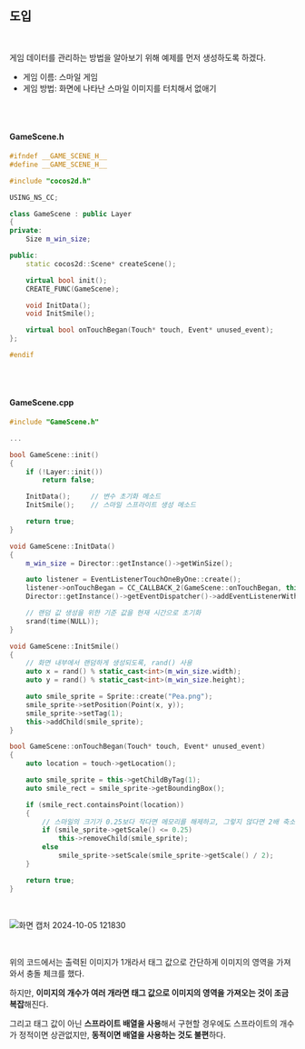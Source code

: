 ## 도입

</br>

게임 데이터를 관리하는 방법을 알아보기 위해 예제를 먼저 생성하도록 하겠다.

* 게임 이름: 스마일 게임
* 게임 방법: 화면에 나타난 스마일 이미지를 터치해서 없애기

</br>
</br>

#### GameScene.h

```C++
#ifndef __GAME_SCENE_H__
#define __GAME_SCENE_H__

#include "cocos2d.h"

USING_NS_CC;

class GameScene : public Layer
{
private:
    Size m_win_size;

public:
    static cocos2d::Scene* createScene();

    virtual bool init();
    CREATE_FUNC(GameScene);

    void InitData();
    void InitSmile();

    virtual bool onTouchBegan(Touch* touch, Event* unused_event);
};

#endif
```
</br>
</br>

#### GameScene.cpp

```C++
#include "GameScene.h"

...

bool GameScene::init()
{
    if (!Layer::init())
        return false;

    InitData();     // 변수 초기화 메소드
    InitSmile();    // 스마일 스프라이트 생성 메소드

    return true;
}

void GameScene::InitData()
{
    m_win_size = Director::getInstance()->getWinSize();

    auto listener = EventListenerTouchOneByOne::create();
    listener->onTouchBegan = CC_CALLBACK_2(GameScene::onTouchBegan, this);
    Director::getInstance()->getEventDispatcher()->addEventListenerWithFixedPriority(listener, 1);

    // 랜덤 값 생성을 위한 기준 값을 현재 시간으로 초기화
    srand(time(NULL));
}

void GameScene::InitSmile()
{
    // 화면 내부에서 랜덤하게 생성되도록, rand() 사용
    auto x = rand() % static_cast<int>(m_win_size.width);
    auto y = rand() % static_cast<int>(m_win_size.height);

    auto smile_sprite = Sprite::create("Pea.png");
    smile_sprite->setPosition(Point(x, y));
    smile_sprite->setTag(1);
    this->addChild(smile_sprite);
}

bool GameScene::onTouchBegan(Touch* touch, Event* unused_event)
{
    auto location = touch->getLocation();

    auto smile_sprite = this->getChildByTag(1);
    auto smile_rect = smile_sprite->getBoundingBox();

    if (smile_rect.containsPoint(location))
    {
        // 스마일의 크기가 0.25보다 작다면 메모리를 해제하고, 그렇지 않다면 2배 축소
        if (smile_sprite->getScale() <= 0.25)
            this->removeChild(smile_sprite);
        else
            smile_sprite->setScale(smile_sprite->getScale() / 2);
    }

    return true;
}
```
</br>

![화면 캡처 2024-10-05 121830](https://github.com/user-attachments/assets/8e5461d0-7235-45cf-8bd8-0e3bb6892157)

</br>

위의 코드에서는 출력된 이미지가 1개라서 태그 값으로 간단하게 이미지의 영역을 가져와서 충돌 체크를 했다.

하지만, **이미지의 개수가 여러 개라면 태그 값으로 이미지의 영역을 가져오는 것이 조금 복잡**해진다.

그리고 태그 값이 아닌 **스프라이트 배열을 사용**해서 구현할 경우에도 스프라이트의 개수가 정적이면 상관없지만, **동적이면 배열을 사용하는 것도 불편**하다.
